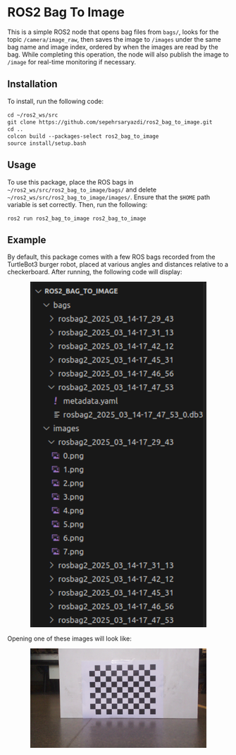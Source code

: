 # ROS2 Bag To Image

This is a simple ROS2 node that opens bag files from `bags/`, looks for the topic `/camera/image_raw`, then saves the image to `/images` under the same bag name and image index, ordered by when the images are read by the bag. While completing this operation, the node will also publish the image to `/image` for real-time monitoring if necessary.

## Installation

To install, run the following code:

```
cd ~/ros2_ws/src
git clone https://github.com/sepehrsaryazdi/ros2_bag_to_image.git
cd ..
colcon build --packages-select ros2_bag_to_image
source install/setup.bash
```

## Usage

To use this package, place the ROS bags in `~/ros2_ws/src/ros2_bag_to_image/bags/` and delete `~/ros2_ws/src/ros2_bag_to_image/images/`. Ensure that the `$HOME` path variable is set correctly. Then, run the following:

```
ros2 run ros2_bag_to_image ros2_bag_to_image
```

## Example

By default, this package comes with a few ROS bags recorded from the TurtleBot3 burger robot, placed at various angles and distances relative to a checkerboard. After running, the following code will display:

<p align="center">
<img src="readme_pictures/ros2_image_files.png" width="400">
</p>

Opening one of these images will look like:

<p align="center">
<img src="readme_pictures/3.png" width="400">
</p>

